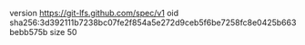 version https://git-lfs.github.com/spec/v1
oid sha256:3d392111b7238bc07fe2f854a5e272d9ceb5f6be7258fc8e0425b663bebb575b
size 50
